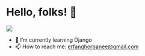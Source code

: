 # Hello, folks! 👋

<img align="center" src="![Erfan's GitHub stats](https://github-readme-stats.vercel.app/api?username=erfanghorbanee&show_icons=true&theme=cobalt)">


- 🌱 I’m currently learning Django
- 📫 How to reach me: erfanghorbanee@gmail.com
<!--
**erfanghorbanee/erfanghorbanee** is a ✨ _special_ ✨ repository because its `README.md` (this file) appears on your GitHub profile.

Here are some ideas to get you started:

- 🔭 I’m currently working on ...

- 👯 I’m looking to collaborate on ...
- 🤔 I’m looking for help with ...
- 💬 Ask me about ...

- 😄 Pronouns: ...
- ⚡ Fun fact: ...
-->
